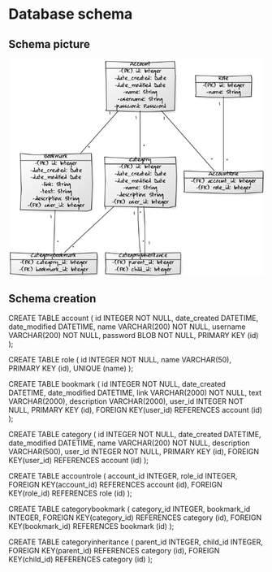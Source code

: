 # Database schema

## Schema picture

<img src="./schema-v3.png"></img>

## Schema creation

CREATE TABLE account (
    id INTEGER NOT NULL,
    date_created DATETIME,
    date_modified DATETIME,
    name VARCHAR(200) NOT NULL,
    username VARCHAR(200) NOT NULL,
    password BLOB NOT NULL,
    PRIMARY KEY (id)
);

CREATE TABLE role (
    id INTEGER NOT NULL,
    name VARCHAR(50),
    PRIMARY KEY (id),
    UNIQUE (name)
);

CREATE TABLE bookmark (
    id INTEGER NOT NULL,
    date_created DATETIME,
    date_modified DATETIME,
    link VARCHAR(2000) NOT NULL,
    text VARCHAR(2000),
    description VARCHAR(2000),
    user_id INTEGER NOT NULL,
    PRIMARY KEY (id),
    FOREIGN KEY(user_id) REFERENCES account (id)
);

CREATE TABLE category (
    id INTEGER NOT NULL,
    date_created DATETIME,
    date_modified DATETIME,
    name VARCHAR(200) NOT NULL,
    description VARCHAR(500),
    user_id INTEGER NOT NULL,
    PRIMARY KEY (id),
    FOREIGN KEY(user_id) REFERENCES account (id)
);

CREATE TABLE accountrole (
    account_id INTEGER,
    role_id INTEGER,
    FOREIGN KEY(account_id) REFERENCES account (id),
    FOREIGN KEY(role_id) REFERENCES role (id)
);

CREATE TABLE categorybookmark (
    category_id INTEGER,
    bookmark_id INTEGER,
    FOREIGN KEY(category_id) REFERENCES category (id),
    FOREIGN KEY(bookmark_id) REFERENCES bookmark (id)
);

CREATE TABLE categoryinheritance (
    parent_id INTEGER,
    child_id INTEGER,
    FOREIGN KEY(parent_id) REFERENCES category (id),
    FOREIGN KEY(child_id) REFERENCES category (id)
);
